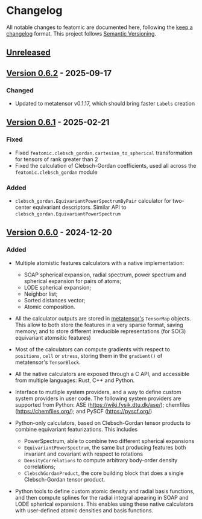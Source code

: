 # Changelog

All notable changes to featomic are documented here, following the [keep
a changelog](https://keepachangelog.com/en/1.1.0/) format. This project follows
[Semantic Versioning](https://semver.org/spec/v2.0.0.html).

## [Unreleased](https://github.com/metatensor/featomic/)

<!-- Possible sections for each package:

### Added

### Fixed

### Changed

### Removed
-->

## [Version 0.6.2](https://github.com/metatensor/featomic/releases/tag/featomic-v0.6.2) - 2025-09-17

### Changed

- Updated to metatensor v0.1.17, which should bring faster `Labels` creation

## [Version 0.6.1](https://github.com/metatensor/featomic/releases/tag/featomic-v0.6.1) - 2025-02-21

### Fixed
- Fixed `featomic.clebsch_gordan.cartesian_to_spherical` transformation for tensors of
  rank greater than 2
- Fixed the calculation of Clebsch-Gordan coefficients, used all across the
  `featomic.clebsch_gordan` module

### Added

- `clebsch_gordan.EquivariantPowerSpectrumByPair` calculator for two-center equivariant
   descriptors. Similar API to `clebsch_gordan.EquivariantPowerSpectrum`

## [Version 0.6.0](https://github.com/metatensor/featomic/releases/tag/featomic-v0.6.0) - 2024-12-20

### Added

- Multiple atomistic features calculators with a native implementation:
    - SOAP spherical expansion, radial spectrum, power spectrum and spherical
      expansion for pairs of atoms;
    - LODE spherical expansion;
    - Neighbor list;
    - Sorted distances vector;
    - Atomic composition.

- All the calculator outputs are stored in
  [metatensor's](https://docs.metatensor.org/) `TensorMap` objects. This allow
  to both store the features in a very sparse format, saving memory; and to
  store different irreducible representations (for SO(3) equivariant atomsitic
  features)

- Most of the calculators can compute gradients with respect to `positions`,
  `cell` or `stress`, storing them in the `gradient()` of metatensor's
  `TensorBlock`.

- All the native calculators are exposed through a C API, and accessible from
  multiple languages: Rust, C++ and Python.

- Interface to mutliple system providers, and a way to define custom system
  providers in user code. The following system providers are supported from
  Python: ASE (https://wiki.fysik.dtu.dk/ase/); chemfiles
  (https://chemfiles.org/); and PySCF (https://pyscf.org/)

- Python-only calculators, based on Clebsch-Gordan tensor products to combine
  equivariant featurizations. This includes
    - PowerSpectrum, able to combine two different spherical expansions
    - `EquivariantPowerSpectrum`, the same but producing features both invariant
      and covariant with respect to rotations
    - `DensityCorrelations` to compute arbitrary body-order density correlations;
    - `ClebschGordanProduct`, the core building block that does a single
      Clebsch-Gordan tensor product.

- Python tools to define custom atomic density and radial basis functions, and
  then compute splines for the radial integral apearing in SOAP and LODE
  spherical expansions. This enables using these native calculators with
  user-defined atomic densities and basis functions.
